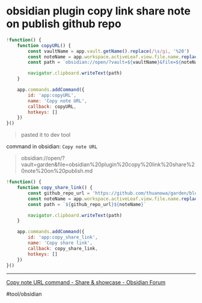 # obsidian plugin copy link share note on publish github repo

```js
!function() {
	function copyURL() {
		const vaultName = app.vault.getName().replace(/\s/gi, '%20')
		const noteName = app.workspace.activeLeaf.view.file.name.replace(/\s/gi, '%20')
		const path = `obsidian://open/?vault=${vaultName}&file=${noteName}`

        navigator.clipboard.writeText(path)
	}

	app.commands.addCommand({
	    id: 'app:copyURL',
	    name: 'Copy note URL',
	    callback: copyURL,
	    hotkeys: []
	})
}()
```
> pasted it to dev tool

command in obsidian: `Copy note URL`

> obsidian://open/?vault=garden&file=obsidian%20plugin%20copy%20link%20share%20note%20on%20publish.md

```js
!function() {
	function copy_share_link() {
		const github_repo_url = 'https://github.com/thuanowa/garden/blob/main/'
		const noteName = app.workspace.activeLeaf.view.file.name.replace(/\s/gi, '%20')
		const path = `${github_repo_url}${noteName}`

        navigator.clipboard.writeText(path)
	}

	app.commands.addCommand({
	    id: 'app:copy_share_link',
	    name: 'Copy share link',
	    callback: copy_share_link,
	    hotkeys: []
	})
}()
```




---
[Copy note URL command - Share & showcase - Obsidian Forum](https://forum.obsidian.md/t/copy-note-url-command/6696)

#tool/obsidian 